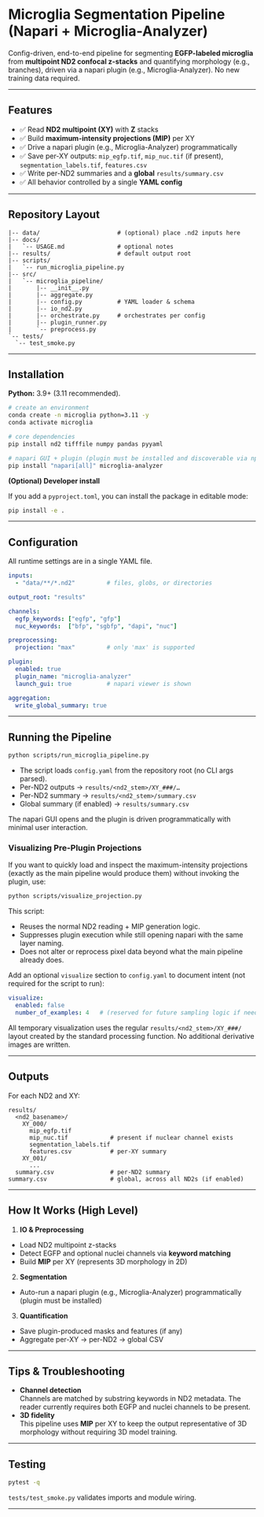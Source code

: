 # Microglia Segmentation Pipeline (Napari + Microglia-Analyzer)

Config-driven, end-to-end pipeline for segmenting **EGFP-labeled microglia** from **multipoint ND2 confocal z-stacks** and quantifying morphology (e.g., branches), driven via a napari plugin (e.g., Microglia-Analyzer). No new training data required.

---

## Features

- ✅ Read **ND2 multipoint (XY)** with **Z** stacks
- ✅ Build **maximum-intensity projections (MIP)** per XY
- ✅ Drive a napari plugin (e.g., Microglia-Analyzer) programmatically
- ✅ Save per-XY outputs: `mip_egfp.tif`, `mip_nuc.tif` (if present), `segmentation_labels.tif`, `features.csv`
- ✅ Write per-ND2 summaries and a **global** `results/summary.csv`
- ✅ All behavior controlled by a single **YAML config**

---

## Repository Layout

```
|-- data/                      # (optional) place .nd2 inputs here
|-- docs/
|   `-- USAGE.md               # optional notes
|-- results/                   # default output root
|-- scripts/
|   `-- run_microglia_pipeline.py
|-- src/
|   `-- microglia_pipeline/
|       |-- __init__.py
|       |-- aggregate.py
|       |-- config.py          # YAML loader & schema
|       |-- io_nd2.py
|       |-- orchestrate.py     # orchestrates per config
|       |-- plugin_runner.py
|       `-- preprocess.py
`-- tests/
  `-- test_smoke.py
```

---

## Installation

**Python:** 3.9+ (3.11 recommended).

```bash
# create an environment
conda create -n microglia python=3.11 -y
conda activate microglia

# core dependencies
pip install nd2 tifffile numpy pandas pyyaml

# napari GUI + plugin (plugin must be installed and discoverable via npe2)
pip install "napari[all]" microglia-analyzer
```

**(Optional) Developer install**

If you add a `pyproject.toml`, you can install the package in editable mode:

```bash
pip install -e .
```

---

## Configuration

All runtime settings are in a single YAML file.

```yaml
inputs:
  - "data/**/*.nd2"         # files, globs, or directories

output_root: "results"

channels:
  egfp_keywords: ["egfp", "gfp"]
  nuc_keywords:  ["bfp", "sgbfp", "dapi", "nuc"]

preprocessing:
  projection: "max"         # only 'max' is supported

plugin:
  enabled: true
  plugin_name: "microglia-analyzer"
  launch_gui: true          # napari viewer is shown

aggregation:
  write_global_summary: true
```

---

## Running the Pipeline

```bash
python scripts/run_microglia_pipeline.py
```

- The script loads `config.yaml` from the repository root (no CLI args parsed).
- Per-ND2 outputs → `results/<nd2_stem>/XY_###/…`
- Per-ND2 summary → `results/<nd2_stem>/summary.csv`
- Global summary (if enabled) → `results/summary.csv`

The napari GUI opens and the plugin is driven programmatically with minimal user interaction.

### Visualizing Pre-Plugin Projections

If you want to quickly load and inspect the maximum-intensity projections (exactly as the main pipeline would produce them) without invoking the plugin, use:

```bash
python scripts/visualize_projection.py
```

This script:
- Reuses the normal ND2 reading + MIP generation logic.
- Suppresses plugin execution while still opening napari with the same layer naming.
- Does not alter or reprocess pixel data beyond what the main pipeline already does.

Add an optional `visualize` section to `config.yaml` to document intent (not required for the script to run):

```yaml
visualize:
  enabled: false
  number_of_examples: 4   # (reserved for future sampling logic if needed)
```

All temporary visualization uses the regular `results/<nd2_stem>/XY_###/` layout created by the standard processing function. No additional derivative images are written.

---

## Outputs

For each ND2 and XY:

```
results/
  <nd2_basename>/
    XY_000/
      mip_egfp.tif
      mip_nuc.tif            # present if nuclear channel exists
      segmentation_labels.tif
      features.csv           # per-XY summary
    XY_001/
      ...
  summary.csv                # per-ND2 summary
summary.csv                  # global, across all ND2s (if enabled)
```

---

## How It Works (High Level)

1. **IO & Preprocessing**
  - Load ND2 multipoint z-stacks
  - Detect EGFP and optional nuclei channels via **keyword matching**
  - Build **MIP** per XY (represents 3D morphology in 2D)

2. **Segmentation**
  - Auto-run a napari plugin (e.g., Microglia-Analyzer) programmatically (plugin must be installed)

3. **Quantification**
  - Save plugin-produced masks and features (if any)
  - Aggregate per-XY → per-ND2 → global CSV

---

## Tips & Troubleshooting

- **Channel detection**  
  Channels are matched by substring keywords in ND2 metadata. The reader currently requires both EGFP and nuclei channels to be present.
- **3D fidelity**  
  This pipeline uses **MIP** per XY to keep the output representative of 3D morphology without requiring 3D model training.

---

## Testing

```bash
pytest -q
```

`tests/test_smoke.py` validates imports and module wiring.

---